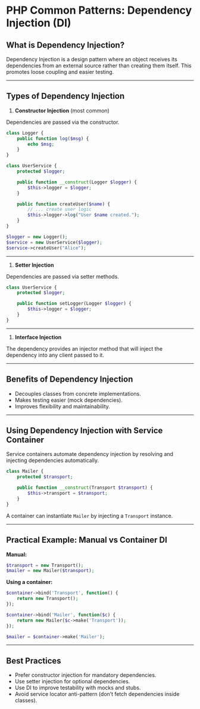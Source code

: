 # PHP Common Patterns: Dependency Injection (DI)

## What is Dependency Injection?

Dependency Injection is a design pattern where an object receives its dependencies from an external source rather than creating them itself. This promotes loose coupling and easier testing.

------

## Types of Dependency Injection

1. **Constructor Injection** (most common)

Dependencies are passed via the constructor.

```php
class Logger {
    public function log($msg) {
        echo $msg;
    }
}

class UserService {
    protected $logger;

    public function __construct(Logger $logger) {
        $this->logger = $logger;
    }

    public function createUser($name) {
        // ... create user logic
        $this->logger->log("User $name created.");
    }
}

$logger = new Logger();
$service = new UserService($logger);
$service->createUser("Alice");
```

------

1. **Setter Injection**

Dependencies are passed via setter methods.

```php
class UserService {
    protected $logger;

    public function setLogger(Logger $logger) {
        $this->logger = $logger;
    }
}
```

------

1. **Interface Injection**

The dependency provides an injector method that will inject the dependency into any client passed to it.

------

## Benefits of Dependency Injection

- Decouples classes from concrete implementations.
- Makes testing easier (mock dependencies).
- Improves flexibility and maintainability.

------

## Using Dependency Injection with Service Container

Service containers automate dependency injection by resolving and injecting dependencies automatically.

```php
class Mailer {
    protected $transport;

    public function __construct(Transport $transport) {
        $this->transport = $transport;
    }
}
```

A container can instantiate `Mailer` by injecting a `Transport` instance.

------

## Practical Example: Manual vs Container DI

**Manual:**

```php
$transport = new Transport();
$mailer = new Mailer($transport);
```

**Using a container:**

```php
$container->bind('Transport', function() {
    return new Transport();
});

$container->bind('Mailer', function($c) {
    return new Mailer($c->make('Transport'));
});

$mailer = $container->make('Mailer');
```

------

## Best Practices

- Prefer constructor injection for mandatory dependencies.
- Use setter injection for optional dependencies.
- Use DI to improve testability with mocks and stubs.
- Avoid service locator anti-pattern (don’t fetch dependencies inside classes).

